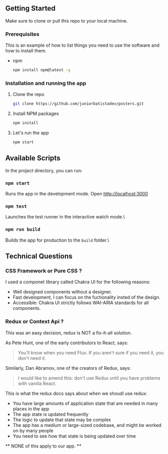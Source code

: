 <!-- GETTING STARTED -->

## Getting Started

Make sure to clone or pull this repo to your local machine.

### Prerequisites

This is an example of how to list things you need to use the software and how to install them.

- npm
  ```sh
  npm install npm@latest -g
  ```

### Installation and running the app

1. Clone the repo
   ```sh
   git clone https://github.com/juniorbatistadev/posters.git
   ```
2. Install NPM packages
   ```sh
   npm install
   ```
3. Let's run the app
   ```sh
   npm start
   ```

## Available Scripts

In the project directory, you can run:

### `npm start`

Runs the app in the development mode.
Open [http://localhost:3000](http://localhost:3000)

### `npm test`

Launches the test runner in the interactive watch mode.\

### `npm run build`

Builds the app for production to the `build` folder.\

## Technical Questions

### CSS Framework or Pure CSS ?

I used a componet library called Chakra UI for the following reasons:

- Well designed components without a designer.
- Fast development, I can focus on the fuctionality insted of the design.
- Accessible: Chakra UI strictly follows WAI-ARIA standards for all components.

### Redux or Context Api ?

This was an easy decision, redux is NOT a fix-it-all solution.

As Pete Hunt, one of the early contributors to React, says:

> You'll know when you need Flux. If you aren't sure if you need it, you don't need it.

Similarly, Dan Abramov, one of the creators of Redux, says:

> I would like to amend this: don't use Redux until you have problems with vanilla React.

This is what the redux docs says about when we shoudl use redux:

- You have large amounts of application state that are needed in many places in the app
- The app state is updated frequently
- The logic to update that state may be complex
- The app has a medium or large-sized codebase, and might be worked on by many people
- You need to see how that state is being updated over time

** NONE of this apply to our app. **
